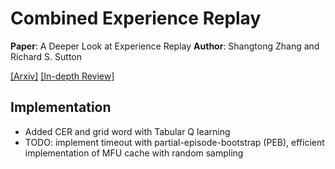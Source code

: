 # Combined Experience Replay

**Paper**: A Deeper Look at Experience Replay
**Author**: Shangtong Zhang and Richard S. Sutton

[[Arxiv]](https://arxiv.org/abs/1712.01275) [[In-depth Review]](https://www.endtoend.ai/slowpapers/a-deeper-look-at-experience-replay/)

## Implementation
 - Added CER and grid word with Tabular Q learning
 - TODO: implement timeout with partial-episode-bootstrap (PEB), efficient implementation of MFU cache with random sampling
